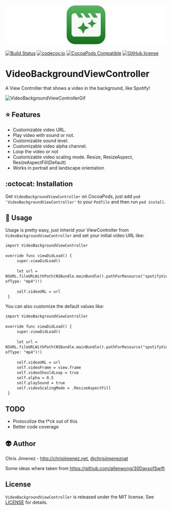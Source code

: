 ![Banner](/Web/videoBackgroundViewControllerBanner.png)

[![Build Status](https://travis-ci.org/PiXeL16/VideoBackgroundViewController.svg?branch=master)](https://travis-ci.org/PiXeL16/VideoBackgroundViewController/) [![codecov.io](https://codecov.io/github/PiXeL16/VideoBackgroundViewController/coverage.svg?branch=master)](https://codecov.io/github/PiXeL16/VideoBackgroundViewController?branch=master) [![CocoaPods Compatible](https://img.shields.io/cocoapods/v/VideoBackgroundViewController.svg)](https://img.shields.io/cocoapods/v/VideoBackgroundViewController.svg) [![GitHub license](https://img.shields.io/badge/license-MIT-blue.svg)](https://raw.githubusercontent.com/PiXeL16/VideoBackgroundViewController/master/LICENSE)

# VideoBackgroundViewController
A View Controller that shows a video in the background, like Spotify!

![VideoBackgroundViewControllerGif](/Web/videoBackgroundViewController.gif)

:star: Features
---
* Customizable video URL.
* Play video with sound or not.
* Customizable sound level.
* Customizable video alpha channel.
* Loop the video or not
* Customizable video scaling mode. Resize, ResizeAspect, ResizeAspectFill(Default)
* Works in portrait and landscape orientation

:octocat: Installation
---
Get `VideoBackgroundViewController` on CocoaPods, just add `pod 'VideoBackgroundViewController'` to your `Podfile` and then run `pod install`.


:metal: Usage
---
Usage is pretty easy, just inherid your ViewController from `VideoBackgroundViewController` and set your initial video URL like:
```
import VideoBackgroundViewController

override func viewDidLoad() {
     super.viewDidLoad()

     let url = NSURL.fileURLWithPath(NSBundle.mainBundle().pathForResource("spotifyVideo", ofType: "mp4")!)

     self.videoURL = url
 }
```

You can also customize the default values like:

```
import VideoBackgroundViewController

override func viewDidLoad() {
     super.viewDidLoad()

     let url = NSURL.fileURLWithPath(NSBundle.mainBundle().pathForResource("spotifyVideo", ofType: "mp4")!)

     self.videoURL = url
     self.videoFrame = view.frame
     self.videoShouldLoop = true
     self.alpha = 0.5
     self.playSound = true
     self.videoScalingMode = .ResizeAspectFill
 }
```

TODO
-----
* Protocolize the f*ck out of this
* Better code coverage

:alien: Author
------
Chris Jimenez - http://chrisjimenez.net, [@chrisjimeneznat](http://twitter.com/chrisjimeneznat)

Some ideas where taken from https://github.com/allenwong/30DaysofSwift

## License
`VideoBackgroundViewController` is released under the MIT license. See [LICENSE](https://github.com/pixel16/VideoBackground/blob/master/LICENSE) for details.
